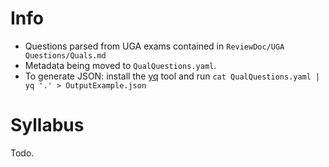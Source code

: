 # Info

- Questions parsed from UGA exams contained in `ReviewDoc/UGA Questions/Quals.md`
- Metadata being moved to `QualQuestions.yaml`.
- To generate JSON: install the [yq](https://github.com/mikefarah/yq) tool and run  `cat QualQuestions.yaml | yq '.' > OutputExample.json`


# Syllabus

Todo.

